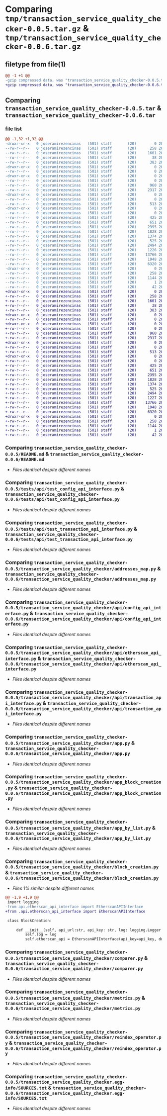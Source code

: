 # Comparing `tmp/transaction_service_quality_checker-0.0.5.tar.gz` & `tmp/transaction_service_quality_checker-0.0.6.tar.gz`

## filetype from file(1)

```diff
@@ -1 +1 @@
-gzip compressed data, was "transaction_service_quality_checker-0.0.5.tar", last modified: Mon May 29 16:44:46 2023, max compression
+gzip compressed data, was "transaction_service_quality_checker-0.0.6.tar", last modified: Mon May 29 16:51:06 2023, max compression
```

## Comparing `transaction_service_quality_checker-0.0.5.tar` & `transaction_service_quality_checker-0.0.6.tar`

### file list

```diff
@@ -1,32 +1,32 @@
-drwxr-xr-x   0 joseramirezencinas   (501) staff       (20)        0 2023-05-29 16:44:46.849212 transaction_service_quality_checker-0.0.5/
--rw-r--r--   0 joseramirezencinas   (501) staff       (20)      258 2023-05-29 16:44:46.848655 transaction_service_quality_checker-0.0.5/PKG-INFO
--rw-r--r--   0 joseramirezencinas   (501) staff       (20)     1601 2023-05-10 16:34:46.000000 transaction_service_quality_checker-0.0.5/README.md
--rw-r--r--   0 joseramirezencinas   (501) staff       (20)       38 2023-05-29 16:44:46.849718 transaction_service_quality_checker-0.0.5/setup.cfg
--rw-r--r--   0 joseramirezencinas   (501) staff       (20)      383 2023-05-29 16:44:34.000000 transaction_service_quality_checker-0.0.5/setup.py
-drwxr-xr-x   0 joseramirezencinas   (501) staff       (20)        0 2023-05-29 16:44:46.821570 transaction_service_quality_checker-0.0.5/tests/
--rw-r--r--   0 joseramirezencinas   (501) staff       (20)        0 2023-05-24 16:26:08.000000 transaction_service_quality_checker-0.0.5/tests/__init__.py
-drwxr-xr-x   0 joseramirezencinas   (501) staff       (20)        0 2023-05-29 16:44:46.823682 transaction_service_quality_checker-0.0.5/tests/api/
--rw-r--r--   0 joseramirezencinas   (501) staff       (20)        0 2023-05-24 16:26:10.000000 transaction_service_quality_checker-0.0.5/tests/api/__init__.py
--rw-r--r--   0 joseramirezencinas   (501) staff       (20)      960 2023-05-25 12:23:42.000000 transaction_service_quality_checker-0.0.5/tests/api/test_config_api_interface.py
--rw-r--r--   0 joseramirezencinas   (501) staff       (20)     2317 2023-05-25 12:26:21.000000 transaction_service_quality_checker-0.0.5/tests/api/test_transaction_api_interface.py
-drwxr-xr-x   0 joseramirezencinas   (501) staff       (20)        0 2023-05-29 16:44:46.832286 transaction_service_quality_checker-0.0.5/transaction_service_quality_checker/
--rw-r--r--   0 joseramirezencinas   (501) staff       (20)        0 2023-05-25 12:19:38.000000 transaction_service_quality_checker-0.0.5/transaction_service_quality_checker/__init__.py
--rw-r--r--   0 joseramirezencinas   (501) staff       (20)      513 2023-04-27 08:35:17.000000 transaction_service_quality_checker-0.0.5/transaction_service_quality_checker/addresses_map.py
-drwxr-xr-x   0 joseramirezencinas   (501) staff       (20)        0 2023-05-29 16:44:46.847514 transaction_service_quality_checker-0.0.5/transaction_service_quality_checker/api/
--rw-r--r--   0 joseramirezencinas   (501) staff       (20)        0 2023-05-24 16:25:46.000000 transaction_service_quality_checker-0.0.5/transaction_service_quality_checker/api/__init__.py
--rw-r--r--   0 joseramirezencinas   (501) staff       (20)      425 2023-04-27 08:35:17.000000 transaction_service_quality_checker-0.0.5/transaction_service_quality_checker/api/api_interface.py
--rw-r--r--   0 joseramirezencinas   (501) staff       (20)      651 2023-04-27 08:35:17.000000 transaction_service_quality_checker-0.0.5/transaction_service_quality_checker/api/config_api_interface.py
--rw-r--r--   0 joseramirezencinas   (501) staff       (20)     2395 2023-05-10 10:11:34.000000 transaction_service_quality_checker-0.0.5/transaction_service_quality_checker/api/etherscan_api_interface.py
--rw-r--r--   0 joseramirezencinas   (501) staff       (20)     1828 2023-05-03 11:00:35.000000 transaction_service_quality_checker-0.0.5/transaction_service_quality_checker/api/transaction_api_interface.py
--rw-r--r--   0 joseramirezencinas   (501) staff       (20)     1374 2023-05-23 18:18:38.000000 transaction_service_quality_checker-0.0.5/transaction_service_quality_checker/app.py
--rw-r--r--   0 joseramirezencinas   (501) staff       (20)      525 2023-05-08 10:47:32.000000 transaction_service_quality_checker-0.0.5/transaction_service_quality_checker/app_block_creation.py
--rw-r--r--   0 joseramirezencinas   (501) staff       (20)     2494 2023-05-29 15:40:49.000000 transaction_service_quality_checker-0.0.5/transaction_service_quality_checker/app_by_list.py
--rw-r--r--   0 joseramirezencinas   (501) staff       (20)     1226 2023-05-29 13:33:48.000000 transaction_service_quality_checker-0.0.5/transaction_service_quality_checker/block_creation.py
--rw-r--r--   0 joseramirezencinas   (501) staff       (20)    13766 2023-05-29 16:42:03.000000 transaction_service_quality_checker-0.0.5/transaction_service_quality_checker/comparer.py
--rw-r--r--   0 joseramirezencinas   (501) staff       (20)     1948 2023-05-10 11:20:21.000000 transaction_service_quality_checker-0.0.5/transaction_service_quality_checker/metrics.py
--rw-r--r--   0 joseramirezencinas   (501) staff       (20)     6320 2023-05-24 09:08:26.000000 transaction_service_quality_checker-0.0.5/transaction_service_quality_checker/reindex_operator.py
-drwxr-xr-x   0 joseramirezencinas   (501) staff       (20)        0 2023-05-29 16:44:46.836138 transaction_service_quality_checker-0.0.5/transaction_service_quality_checker.egg-info/
--rw-r--r--   0 joseramirezencinas   (501) staff       (20)      258 2023-05-29 16:44:46.000000 transaction_service_quality_checker-0.0.5/transaction_service_quality_checker.egg-info/PKG-INFO
--rw-r--r--   0 joseramirezencinas   (501) staff       (20)     1144 2023-05-29 16:44:46.000000 transaction_service_quality_checker-0.0.5/transaction_service_quality_checker.egg-info/SOURCES.txt
--rw-r--r--   0 joseramirezencinas   (501) staff       (20)        1 2023-05-29 16:44:46.000000 transaction_service_quality_checker-0.0.5/transaction_service_quality_checker.egg-info/dependency_links.txt
--rw-r--r--   0 joseramirezencinas   (501) staff       (20)       42 2023-05-29 16:44:46.000000 transaction_service_quality_checker-0.0.5/transaction_service_quality_checker.egg-info/top_level.txt
+drwxr-xr-x   0 joseramirezencinas   (501) staff       (20)        0 2023-05-29 16:51:06.782478 transaction_service_quality_checker-0.0.6/
+-rw-r--r--   0 joseramirezencinas   (501) staff       (20)      258 2023-05-29 16:51:06.781887 transaction_service_quality_checker-0.0.6/PKG-INFO
+-rw-r--r--   0 joseramirezencinas   (501) staff       (20)     1601 2023-05-10 16:34:46.000000 transaction_service_quality_checker-0.0.6/README.md
+-rw-r--r--   0 joseramirezencinas   (501) staff       (20)       38 2023-05-29 16:51:06.782685 transaction_service_quality_checker-0.0.6/setup.cfg
+-rw-r--r--   0 joseramirezencinas   (501) staff       (20)      383 2023-05-29 16:51:01.000000 transaction_service_quality_checker-0.0.6/setup.py
+drwxr-xr-x   0 joseramirezencinas   (501) staff       (20)        0 2023-05-29 16:51:06.766658 transaction_service_quality_checker-0.0.6/tests/
+-rw-r--r--   0 joseramirezencinas   (501) staff       (20)        0 2023-05-24 16:26:08.000000 transaction_service_quality_checker-0.0.6/tests/__init__.py
+drwxr-xr-x   0 joseramirezencinas   (501) staff       (20)        0 2023-05-29 16:51:06.768389 transaction_service_quality_checker-0.0.6/tests/api/
+-rw-r--r--   0 joseramirezencinas   (501) staff       (20)        0 2023-05-24 16:26:10.000000 transaction_service_quality_checker-0.0.6/tests/api/__init__.py
+-rw-r--r--   0 joseramirezencinas   (501) staff       (20)      960 2023-05-25 12:23:42.000000 transaction_service_quality_checker-0.0.6/tests/api/test_config_api_interface.py
+-rw-r--r--   0 joseramirezencinas   (501) staff       (20)     2317 2023-05-25 12:26:21.000000 transaction_service_quality_checker-0.0.6/tests/api/test_transaction_api_interface.py
+drwxr-xr-x   0 joseramirezencinas   (501) staff       (20)        0 2023-05-29 16:51:06.775375 transaction_service_quality_checker-0.0.6/transaction_service_quality_checker/
+-rw-r--r--   0 joseramirezencinas   (501) staff       (20)        0 2023-05-25 12:19:38.000000 transaction_service_quality_checker-0.0.6/transaction_service_quality_checker/__init__.py
+-rw-r--r--   0 joseramirezencinas   (501) staff       (20)      513 2023-04-27 08:35:17.000000 transaction_service_quality_checker-0.0.6/transaction_service_quality_checker/addresses_map.py
+drwxr-xr-x   0 joseramirezencinas   (501) staff       (20)        0 2023-05-29 16:51:06.781059 transaction_service_quality_checker-0.0.6/transaction_service_quality_checker/api/
+-rw-r--r--   0 joseramirezencinas   (501) staff       (20)        0 2023-05-24 16:25:46.000000 transaction_service_quality_checker-0.0.6/transaction_service_quality_checker/api/__init__.py
+-rw-r--r--   0 joseramirezencinas   (501) staff       (20)      425 2023-04-27 08:35:17.000000 transaction_service_quality_checker-0.0.6/transaction_service_quality_checker/api/api_interface.py
+-rw-r--r--   0 joseramirezencinas   (501) staff       (20)      651 2023-04-27 08:35:17.000000 transaction_service_quality_checker-0.0.6/transaction_service_quality_checker/api/config_api_interface.py
+-rw-r--r--   0 joseramirezencinas   (501) staff       (20)     2395 2023-05-10 10:11:34.000000 transaction_service_quality_checker-0.0.6/transaction_service_quality_checker/api/etherscan_api_interface.py
+-rw-r--r--   0 joseramirezencinas   (501) staff       (20)     1828 2023-05-03 11:00:35.000000 transaction_service_quality_checker-0.0.6/transaction_service_quality_checker/api/transaction_api_interface.py
+-rw-r--r--   0 joseramirezencinas   (501) staff       (20)     1374 2023-05-23 18:18:38.000000 transaction_service_quality_checker-0.0.6/transaction_service_quality_checker/app.py
+-rw-r--r--   0 joseramirezencinas   (501) staff       (20)      525 2023-05-08 10:47:32.000000 transaction_service_quality_checker-0.0.6/transaction_service_quality_checker/app_block_creation.py
+-rw-r--r--   0 joseramirezencinas   (501) staff       (20)     2494 2023-05-29 15:40:49.000000 transaction_service_quality_checker-0.0.6/transaction_service_quality_checker/app_by_list.py
+-rw-r--r--   0 joseramirezencinas   (501) staff       (20)     1227 2023-05-29 16:50:32.000000 transaction_service_quality_checker-0.0.6/transaction_service_quality_checker/block_creation.py
+-rw-r--r--   0 joseramirezencinas   (501) staff       (20)    13766 2023-05-29 16:42:03.000000 transaction_service_quality_checker-0.0.6/transaction_service_quality_checker/comparer.py
+-rw-r--r--   0 joseramirezencinas   (501) staff       (20)     1948 2023-05-10 11:20:21.000000 transaction_service_quality_checker-0.0.6/transaction_service_quality_checker/metrics.py
+-rw-r--r--   0 joseramirezencinas   (501) staff       (20)     6320 2023-05-24 09:08:26.000000 transaction_service_quality_checker-0.0.6/transaction_service_quality_checker/reindex_operator.py
+drwxr-xr-x   0 joseramirezencinas   (501) staff       (20)        0 2023-05-29 16:51:06.777798 transaction_service_quality_checker-0.0.6/transaction_service_quality_checker.egg-info/
+-rw-r--r--   0 joseramirezencinas   (501) staff       (20)      258 2023-05-29 16:51:06.000000 transaction_service_quality_checker-0.0.6/transaction_service_quality_checker.egg-info/PKG-INFO
+-rw-r--r--   0 joseramirezencinas   (501) staff       (20)     1144 2023-05-29 16:51:06.000000 transaction_service_quality_checker-0.0.6/transaction_service_quality_checker.egg-info/SOURCES.txt
+-rw-r--r--   0 joseramirezencinas   (501) staff       (20)        1 2023-05-29 16:51:06.000000 transaction_service_quality_checker-0.0.6/transaction_service_quality_checker.egg-info/dependency_links.txt
+-rw-r--r--   0 joseramirezencinas   (501) staff       (20)       42 2023-05-29 16:51:06.000000 transaction_service_quality_checker-0.0.6/transaction_service_quality_checker.egg-info/top_level.txt
```

### Comparing `transaction_service_quality_checker-0.0.5/README.md` & `transaction_service_quality_checker-0.0.6/README.md`

 * *Files identical despite different names*

### Comparing `transaction_service_quality_checker-0.0.5/tests/api/test_config_api_interface.py` & `transaction_service_quality_checker-0.0.6/tests/api/test_config_api_interface.py`

 * *Files identical despite different names*

### Comparing `transaction_service_quality_checker-0.0.5/tests/api/test_transaction_api_interface.py` & `transaction_service_quality_checker-0.0.6/tests/api/test_transaction_api_interface.py`

 * *Files identical despite different names*

### Comparing `transaction_service_quality_checker-0.0.5/transaction_service_quality_checker/addresses_map.py` & `transaction_service_quality_checker-0.0.6/transaction_service_quality_checker/addresses_map.py`

 * *Files identical despite different names*

### Comparing `transaction_service_quality_checker-0.0.5/transaction_service_quality_checker/api/config_api_interface.py` & `transaction_service_quality_checker-0.0.6/transaction_service_quality_checker/api/config_api_interface.py`

 * *Files identical despite different names*

### Comparing `transaction_service_quality_checker-0.0.5/transaction_service_quality_checker/api/etherscan_api_interface.py` & `transaction_service_quality_checker-0.0.6/transaction_service_quality_checker/api/etherscan_api_interface.py`

 * *Files identical despite different names*

### Comparing `transaction_service_quality_checker-0.0.5/transaction_service_quality_checker/api/transaction_api_interface.py` & `transaction_service_quality_checker-0.0.6/transaction_service_quality_checker/api/transaction_api_interface.py`

 * *Files identical despite different names*

### Comparing `transaction_service_quality_checker-0.0.5/transaction_service_quality_checker/app.py` & `transaction_service_quality_checker-0.0.6/transaction_service_quality_checker/app.py`

 * *Files identical despite different names*

### Comparing `transaction_service_quality_checker-0.0.5/transaction_service_quality_checker/app_block_creation.py` & `transaction_service_quality_checker-0.0.6/transaction_service_quality_checker/app_block_creation.py`

 * *Files identical despite different names*

### Comparing `transaction_service_quality_checker-0.0.5/transaction_service_quality_checker/app_by_list.py` & `transaction_service_quality_checker-0.0.6/transaction_service_quality_checker/app_by_list.py`

 * *Files identical despite different names*

### Comparing `transaction_service_quality_checker-0.0.5/transaction_service_quality_checker/block_creation.py` & `transaction_service_quality_checker-0.0.6/transaction_service_quality_checker/block_creation.py`

 * *Files 1% similar despite different names*

```diff
@@ -1,9 +1,9 @@
 import logging
-from api.etherscan_api_interface import EtherscanAPIInterface
+from .api.etherscan_api_interface import EtherscanAPIInterface
 
 class BlockCreation:
 
     def __init__(self, api_url:str, api_key: str, log: logging.Logger = logging):
         self.log = log
         self.etherscan_api = EtherscanAPIInterface(api_key=api_key, domain=api_url)
```

### Comparing `transaction_service_quality_checker-0.0.5/transaction_service_quality_checker/comparer.py` & `transaction_service_quality_checker-0.0.6/transaction_service_quality_checker/comparer.py`

 * *Files identical despite different names*

### Comparing `transaction_service_quality_checker-0.0.5/transaction_service_quality_checker/metrics.py` & `transaction_service_quality_checker-0.0.6/transaction_service_quality_checker/metrics.py`

 * *Files identical despite different names*

### Comparing `transaction_service_quality_checker-0.0.5/transaction_service_quality_checker/reindex_operator.py` & `transaction_service_quality_checker-0.0.6/transaction_service_quality_checker/reindex_operator.py`

 * *Files identical despite different names*

### Comparing `transaction_service_quality_checker-0.0.5/transaction_service_quality_checker.egg-info/SOURCES.txt` & `transaction_service_quality_checker-0.0.6/transaction_service_quality_checker.egg-info/SOURCES.txt`

 * *Files identical despite different names*

